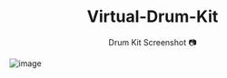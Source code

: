 <h1 align="center">Virtual-Drum-Kit</h1>
<p align="center">Drum Kit Screenshot 📷</p>

![image](https://user-images.githubusercontent.com/78774658/120018016-cca04f80-c010-11eb-9bac-9b5cf416f4cd.png)
